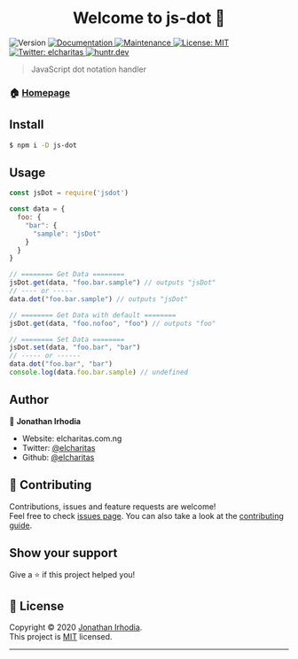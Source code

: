 <h1 align="center">Welcome to js-dot 👋</h1>
<p>
  <img alt="Version" src="https://img.shields.io/badge/version-1.0.0-blue.svg?cacheSeconds=2592000" />
  <a href="https://github.com/elcharitas/js-dot#readme" target="_blank">
    <img alt="Documentation" src="https://img.shields.io/badge/documentation-yes-brightgreen.svg" />
  </a>
  <a href="https://github.com/elcharitas/js-dot/graphs/commit-activity" target="_blank">
    <img alt="Maintenance" src="https://img.shields.io/badge/Maintained%3F-yes-green.svg" />
  </a>
  <a href="https://github.com/elcharitas/js-dot/blob/master/LICENSE" target="_blank">
    <img alt="License: MIT" src="https://img.shields.io/github/license/elcharitas/js-dot" />
  </a>
  <a href="https://twitter.com/elcharitas" target="_blank">
    <img alt="Twitter: elcharitas" src="https://img.shields.io/twitter/follow/elcharitas.svg?style=social" />
  </a>
  <a href="https://huntr.dev" target="_blank">
    <img alt="huntr.dev" src="https://cdn.huntr.dev/huntr_security_badge_mono.svg" />
  </a>

</p>

> JavaScript dot notation handler

### 🏠 [Homepage](https://github.com/elcharitas/js-dot#readme)

## Install

```sh
$ npm i -D js-dot
```

## Usage

```js
const jsDot = require('jsdot')

const data = {
  foo: {
    "bar": {
      "sample": "jsDot"
    }
  }
}

// ======== Get Data ========
jsDot.get(data, "foo.bar.sample") // outputs "jsDot"
// ---- or -----
data.dot("foo.bar.sample") // outputs "jsDot"

// ======== Get Data with default ========
jsDot.get(data, "foo.nofoo", "foo") // outputs "foo"

// ======== Set Data ========
jsDot.set(data, "foo.bar", "bar")
// ----- or ------
data.dot("foo.bar", "bar")
console.log(data.foo.bar.sample) // undefined

```

## Author

👤 **Jonathan Irhodia**

* Website: elcharitas.com.ng
* Twitter: [@elcharitas](https://twitter.com/elcharitas)
* Github: [@elcharitas](https://github.com/elcharitas)

## 🤝 Contributing

Contributions, issues and feature requests are welcome!<br />Feel free to check [issues page](https://github.com/elcharitas/js-dot/issues). You can also take a look at the [contributing guide](https://github.com/elcharitas/js-dot/blob/master/CONTRIBUTING.md).

## Show your support

Give a ⭐️ if this project helped you!

## 📝 License

Copyright © 2020 [Jonathan Irhodia](https://github.com/elcharitas).<br />
This project is [MIT](https://github.com/elcharitas/js-dot/blob/master/LICENSE) licensed.

***
